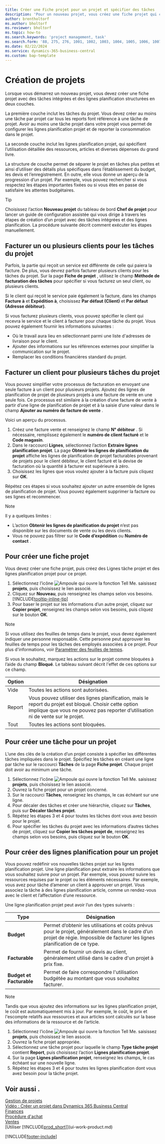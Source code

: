 ```yaml
---
title: Créer une Fiche projet pour un projet et spécifier des tâches
description: 'Pour un nouveau projet, vous créez une fiche projet qui contient les tâches projet et les lignes planification, pour vous aider à gérer la progression et les budgets.'
author: brentholtorf
ms.author: bholtorf
ms.reviewer: bholtorf
ms.topic: how-to
ms.search.keywords: 'project management, task'
ms.search.form: '88, 275, 276, 1001, 1002, 1003, 1004, 1005, 1006, 1007, 1020'
ms.date: 02/22/2024
ms.service: dynamics-365-business-central
ms.custom: bap-template
---
```

# <a name="create-projects"></a>Création de projets

Lorsque vous démarrez un nouveau projet, vous devez créer une fiche projet avec des tâches intégrées et des lignes planification structurées en deux couches.  

La première couche inclut les tâches du projet. Vous devez créer au moins une tâche par projet car tous les reports font référence à une tâche de projet. Avoir au moins une tâche projet dans votre projet vous permet de configurer les lignes planification projet et de reporter la consommation dans le projet.

La seconde couche inclut les lignes planification projet, qui spécifient l’utilisation détaillée des ressources, articles et diverses dépenses du grand livre.

La structure de couche permet de séparer le projet en tâches plus petites et ainsi d’utiliser des détails plus spécifiques dans l’établissement du budget, les devis et l’enregistrement. En outre, elle vous donne un aperçu de la progression d’un projet. Par exemple, vous pouvez rechercher si vous respectez les étapes importantes fixées ou si vous êtes en passe de satisfaire les attentes budgétaires.

> [!TIP]
> Choisissez l’action **Nouveau projet** du tableau de bord **Chef de projet** pour lancer un guide de configuration assistée qui vous dirige à travers les étapes de création d’un projet avec des tâches intégrées et des lignes planification. La procédure suivante décrit comment exécuter les étapes manuellement. <!-- For an example of how to create a project manually, go to [Video: How to create a project in Dynamics 365 Business Central](https://www.youtube.com/watch?v=VqaPWr7BWmw).-->

## <a name="invoice-one-or-more-customers-for-project-tasks"></a>Facturer un ou plusieurs clients pour les tâches du projet

Parfois, la partie qui reçoit un service est différente de celle qui paiera la facture. De plus, vous devrez parfois facturer plusieurs clients pour les tâches du projet. Sur la page **Fiche de projet** , utilisez le champ **Méthode de facturation des tâches** pour spécifier si vous facturez un seul client, ou plusieurs clients.

Si le client qui reçoit le service paie également la facture, dans les champs **Facture à** et **Expédition à**, choisissez **Par défaut (Client)** et **Par défaut (Adresse débiteur)**.

Si vous facturez plusieurs clients, vous pouvez spécifier le client qui recevra le service et le client à facturer pour chaque tâche du projet. Vous pouvez également fournir les informations suivantes :

* Où le travail aura lieu en sélectionnant parmi une liste d'adresses de livraison pour le client.
* Ajouter des informations sur les références externes pour simplifier la communication sur le projet.
* Remplacer les conditions financières standard du projet.

## <a name="invoice-one-customer-for-multiple-project-tasks"></a>Facturer un client pour plusieurs tâches du projet

Vous pouvez simplifier votre processus de facturation en envoyant une seule facture à un client pour plusieurs projets. Ajoutez des lignes de planification de projet de plusieurs projets à une facture de vente en une seule fois. Ce processus est similaire à la création d’une facture de vente à partir d’une ligne de planification de projet et à la saisie d’une valeur dans le champ **Ajouter au numéro de facture de vente** .

Voici un aperçu du processus.

1. Créez une facture vente et renseignez le champ **N° débiteur** . Si nécessaire, remplissez également le **numéro de client facturé** et le **Code magasin**.
2. Dans le raccourci **Lignes**, sélectionnez l’action **Extraire lignes planification projet**. La page **Obtenir les lignes de planification du projet** affiche les lignes de planification de projet facturables provenant de projets pour le client débiteur, le client facturé et la devise de facturation où la quantité à facturer est supérieure à zéro. 
3. Choisissez les lignes que vous voulez ajouter à la facture puis cliquez sur **OK**.

Répétez ces étapes si vous souhaitez ajouter un autre ensemble de lignes de planification de projet. Vous pouvez également supprimer la facture ou ses lignes et recommencer.

> [!NOTE]
> Il y a quelques limites :
>
> * L’action **Obtenir les lignes de planification du projet** n’est pas disponible sur les documents de vente ou les devis clients.
> * Vous ne pouvez pas filtrer sur le **Code d’expédition** ou **Numéro de contact** .

## <a name="to-create-a-project-card"></a>Pour créer une fiche projet

Vous devez créer une fiche projet, puis créez des Lignes tâche projet et des lignes planification projet pour ce projet.

1. Sélectionnez l’icône ![Ampoule qui ouvre la fonction Tell Me.](media/ui-search/search_small.png "Dites-moi ce que vous voulez faire") saisissez **projets**, puis choisissez le lien associé.  
2. Cliquez sur **Nouveau**, puis renseignez les champs selon vos besoins. [!INCLUDE[tooltip-inline-tip](includes/tooltip-inline-tip_md.md)]
3. Pour baser le projet sur les informations d’un autre projet, cliquez sur **Copier projet**, renseignez les champs selon vos besoins, puis cliquez sur le bouton **OK**.

> [!NOTE]  
> Si vous utilisez des feuilles de temps dans le projet, vous devez également indiquer une personne responsable. Cette personne peut approuver les feuilles de temps pour les tâches des employés associées à ce projet. Pour plus d'informations, voir [Paramétrer des feuilles de temps](projects-how-setup-time-sheets.md).

Si vous le souhaitez, marquez les actions sur le projet comme bloquées à l’aide du champ **Bloqué**. Le tableau suivant décrit l'effet de ces options sur ce champ.

|Option  |Désignation  |
|---------|---------|
|Vide |Toutes les actions sont autorisées.|
|Report     |Vous pouvez utiliser des lignes planification, mais le report du projet est bloqué. Choisir cette option implique que vous ne pouvez pas reporter d’utilisation ni de vente sur le projet.|
|Tout  |Toutes les actions sont bloquées.|

## <a name="to-create-tasks-for-a-project"></a>Pour créer une tâche pour un projet

L’une des clés de la création d’un projet consiste à spécifier les différentes tâches impliquées dans le projet. Spécifiez les tâches en créant une ligne par tâche sur le raccourci **Tâches** de la page **Fiche projet**. Chaque projet doit avoir au minimum une tâche.

1. Sélectionnez l’icône ![Ampoule qui ouvre la fonction Tell Me.](media/ui-search/search_small.png "Dites-moi ce que vous voulez faire") saisissez **projets**, puis choisissez le lien associé.
2. Ouvrez la fiche projet pour un projet concerné.
3. Sur le raccourci **Tâches**, renseignez les champs, le cas échéant sur une ligne.
4. Pour décaler des tâches et créer une hiérarchie, cliquez sur **Tâches**, puis sur **Décaler tâches projet**.
5. Répétez les étapes 3 et 4 pour toutes les tâches dont vous avez besoin pour le projet.
6. Pour spécifier les tâches du projet avec les informations d’autres tâches de projet, cliquez sur **Copier les tâches projet de**, renseignez les champs selon vos besoins, puis cliquez sur le bouton **OK**.

## <a name="to-create-planning-lines-for-a-project"></a>Pour créer des lignes planification pour un projet

Vous pouvez redéfinir vos nouvelles tâches projet sur les lignes planification projet. Une ligne planification peut extraire les informations que vous souhaitez suivre pour un projet. Par exemple, vous pouvez suivre les ressources requises par le projet ou les éléments nécessaires. Par exemple, vous avez pour tâche d’amener un client à approuver un projet. Vous associez la tâche à des lignes planification article, comme un rendez-vous avec le client et l’affectation d’une ressource.  

Une ligne planification projet peut avoir l’un des types suivants :  

| Type | Désignation |
| --- | --- |
| **Budget** |Permet d’obtenir les utilisations et coûts prévus pour le projet, généralement dans le cadre d’un projet de régie. Impossible de facturer les lignes planification de ce type. |
| **Facturable** |Permet de fournir un devis au client, généralement utilisé dans le cadre d'un projet à prix fixe. |
| **Budget et Facturable** |Permet de faire correspondre l'utilisation budgétée au montant que vous souhaitez facturer. |

> [!NOTE]
> Tandis que vous ajoutez des informations sur les lignes planification projet, le coût est automatiquement mis à jour. Par exemple, le coût, le prix et l'escompte relatifs aux ressources et aux articles sont calculés sur la base des informations de la ressource et de l’article.

1. Sélectionnez l’icône ![Ampoule qui ouvre la fonction Tell Me.](media/ui-search/search_small.png "Dites-moi ce que vous voulez faire") saisissez **projets**, puis choisissez le lien associé.
2. Ouvrez la fiche projet appropriée.
3. Sélectionnez une tâche projet pour laquelle le champ **Type tâche projet** contient **Report**, puis choisissez l’action **Lignes planification projet**.  
4. Sur la page **Lignes planification projet**, renseignez les champs, le cas échéant sur une nouvelle ligne.
5. Répétez les étapes 3 et 4 pour toutes les lignes planification dont vous avez besoin pour la tâche projet.

## <a name="see-also"></a>Voir aussi .

[Gestion de projets](projects-manage-projects.md)  
[Vidéo : Créer un projet dans Dynamics 365 Business Central](https://www.youtube.com/watch?v=VqaPWr7BWmw)  
[Finances](finance.md)  
[Procédure d'achat](purchasing-manage-purchasing.md)  
[Ventes](sales-manage-sales.md)  
[Utiliser [!INCLUDE[prod_short](includes/prod_short.md)]](ui-work-product.md)  

[!INCLUDE[footer-include](includes/footer-banner.md)]
